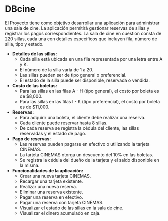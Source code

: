 # DBcine

El Proyecto tiene como objetivo desarrollar una aplicación para administrar una sala de cine. La aplicación permitirá gestionar reservas de sillas y registrar los pagos correspondientes. La sala de cine en cuestión consta de 220 sillas, cada una con detalles específicos que incluyen fila, número de silla, tipo y estado.

- **Detalles de las sillas:**
    - Cada silla está ubicada en una fila representada por una letra entre A y K.
    - El número de la silla varía de 1 a 20.
    - Las sillas pueden ser de tipo general o preferencial.
    - El estado de la silla puede ser disponible, reservada o vendida.
- **Costo de las boletas:**
    - Para las sillas en las filas A - H (tipo general), el costo por boleta es de $8,000.
    - Para las sillas en las filas I - K (tipo preferencial), el costo por boleta es de $11,000.
- **Reservas:**
    - Para adquirir una boleta, el cliente debe realizar una reserva.
    - Cada cliente puede reservar hasta 8 sillas.
    - De cada reserva se registra la cédula del cliente, las sillas reservadas y el estado de pago.
- **Pago de reservas:**
    - Las reservas pueden pagarse en efectivo o utilizando la tarjeta CINEMAS.
    - La tarjeta CINEMAS otorga un descuento del 10% en las boletas.
    - Se registra la cédula del dueño de la tarjeta y el saldo disponible en la misma.
- **Funcionalidades de la aplicación:**
    - Crear una nueva tarjeta CINEMAS.
    - Recargar una tarjeta existente.
    - Realizar una nueva reserva.
    - Eliminar una reserva existente.
    - Pagar una reserva en efectivo.
    - Pagar una reserva con tarjeta CINEMAS.
    - Visualizar el estado de las sillas en la sala de cine.
    - Visualizar el dinero acumulado en caja.
